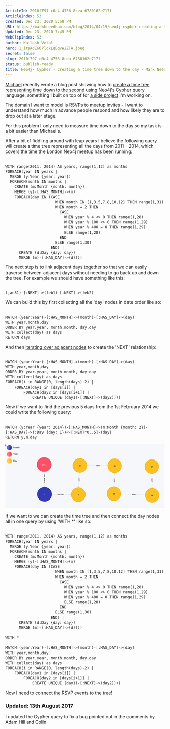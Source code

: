 ```yaml
---
ArticleId: 2010f797-c0c4-4758-8cea-6780162e717f
ArticleIndex: 53
Created: Dec 23, 2020 5:58 PM
URL: https://markhneedham.com/blog/2014/04/19/neo4j-cypher-creating-a-time-tree-down-to-the-day/
Updated: Dec 23, 2020 7:45 PM
WebClipIndex: 53
author: Kailash Vetal
hero: 1_itpAdE6O7ldkLqBqvW2ZTA.jpeg
secret: false
slug: 2010f797-c0c4-4758-8cea-6780162e717f
status: publish-ready
title: Neo4j- Cypher - Creating a time tree down to the day · Mark Needham
---
```

[Michael](https://twitter.com/mesirii) recently wrote a blog post showing how to [create a time tree representing time down to the second](http://jexp.de/blog/2014/04/importing-forests-into-neo4j/) using Neo4j's Cypher query language, something I built on top of for [a side project](https://github.com/mneedham/neo4j-meetup) I'm working on.

The domain I want to model is RSVPs to meetup invites - I want to understand how much in advance people respond and how likely they are to drop out at a later stage.

For this problem I only need to measure time down to the day so my task is a bit easier than Michael's.

After a bit of fiddling around with leap years I believe the following query will create a time tree representing all the days from 2011 - 2014, which covers the time the London Neo4j meetup has been running:

```

WITH range(2011, 2014) AS years, range(1,12) as months
FOREACH(year IN years | 
  MERGE (y:Year {year: year})
  FOREACH(month IN months | 
    CREATE (m:Month {month: month})
    MERGE (y)-[:HAS_MONTH]->(m)
    FOREACH(day IN (CASE 
                      WHEN month IN [1,3,5,7,8,10,12] THEN range(1,31) 
                      WHEN month = 2 THEN 
                        CASE
                          WHEN year % 4 <> 0 THEN range(1,28)
                          WHEN year % 100 <> 0 THEN range(1,29)
                          WHEN year % 400 = 0 THEN range(1,29)
                          ELSE range(1,28)
                        END
                      ELSE range(1,30)
                    END) |      
      CREATE (d:Day {day: day})
      MERGE (m)-[:HAS_DAY]->(d))))

```

The next step is to link adjacent days together so that we can easily traverse between adjacent days without needing to go back up and down the tree. For example we should have something like this:

```

(jan31)-[:NEXT]->(feb1)-[:NEXT]->(feb2)

```

We can build this by first collecting all the 'day' nodes in date order like so:

```

MATCH (year:Year)-[:HAS_MONTH]->(month)-[:HAS_DAY]->(day)
WITH year,month,day
ORDER BY year.year, month.month, day.day
WITH collect(day) as days
RETURN days

```

And then [iterating over adjacent nodes](http://www.markhneedham.com/blog/2014/04/19/neo4j-cypher-creating-relationships-between-a-collection-of-nodes-invalid-input/) to create the 'NEXT' relationship:

```

MATCH (year:Year)-[:HAS_MONTH]->(month)-[:HAS_DAY]->(day)
WITH year,month,day
ORDER BY year.year, month.month, day.day
WITH collect(day) as days
FOREACH(i in RANGE(0, length(days)-2) | 
    FOREACH(day1 in [days[i]] | 
        FOREACH(day2 in [days[i+1]] | 
            CREATE UNIQUE (day1)-[:NEXT]->(day2))))

```

Now if we want to find the previous 5 days from the 1st February 2014 we could write the following query:

```

MATCH (y:Year {year: 2014})-[:HAS_MONTH]->(m:Month {month: 2})-[:HAS_DAY]->(:Day {day: 1})<-[:NEXT*0..5]-(day)
RETURN y,m,day

```

![53%2083e7f4c31d84423a9bf3e3f9aca9aea5/2014-04-19_22-14-04.png](53%2083e7f4c31d84423a9bf3e3f9aca9aea5/2014-04-19_22-14-04.png)

If we want to we can create the time tree and then connect the day nodes all in one query by using 'WITH *' like so:

```

WITH range(2011, 2014) AS years, range(1,12) as months
FOREACH(year IN years | 
  MERGE (y:Year {year: year})
  FOREACH(month IN months | 
    CREATE (m:Month {month: month})
    MERGE (y)-[:HAS_MONTH]->(m)
    FOREACH(day IN (CASE 
                      WHEN month IN [1,3,5,7,8,10,12] THEN range(1,31) 
                      WHEN month = 2 THEN 
                        CASE
                          WHEN year % 4 <> 0 THEN range(1,28)
                          WHEN year % 100 <> 0 THEN range(1,29)
                          WHEN year % 400 = 0 THEN range(1,29)
                          ELSE range(1,28)
                        END
                      ELSE range(1,30)
                    END) |      
      CREATE (d:Day {day: day})
      MERGE (m)-[:HAS_DAY]->(d))))

WITH *

MATCH (year:Year)-[:HAS_MONTH]->(month)-[:HAS_DAY]->(day)
WITH year,month,day
ORDER BY year.year, month.month, day.day
WITH collect(day) as days
FOREACH(i in RANGE(0, length(days)-2) | 
    FOREACH(day1 in [days[i]] | 
        FOREACH(day2 in [days[i+1]] | 
            CREATE UNIQUE (day1)-[:NEXT]->(day2))))

```

Now I need to connect the RSVP events to the tree!

### Updated: 13th August 2017

I updated the Cypher query to fix a bug pointed out in the comments by Adam Hill and Colin.
